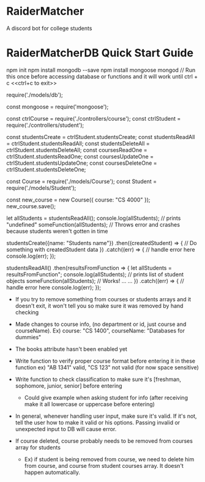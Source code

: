 # RaiderMatcher
A discord bot for college students 


RaiderMatcherDB Quick Start Guide
============
<!-- NOTE: This is a work in progress and you may get double outputs sometimes and stuff but it works -->


<!-- STARTING MongoDB for mongoose (MUST DO THIS BEFORE ACCESSING DATABASE) -->
<!-- You can look this up or put this in command line: -->
npm init
npm install mongodb --save
npm install mongoose
mongod    // Run this once before accessing database or functions and it will work until ctrl + c
<<ctrl+c to exit>>
<!-- NOTE: You can open another terminal and do other things in that while mongod run -->

<!--
This file opens the DB connection and will close it when finished. Only needs
to be imported once in main file.
 -->
require('./models/db');   

<!-- May need to require mongoose, but most functionality should be outsourced to separate DB files -->
const mongoose = require('mongoose');

<!-- Getting the functionality from the two collections -->
const ctrlCourse = require('./controllers/course');     <!-- Your path may be different -->
const ctrlStudent = require('./controllers/student');   <!-- Your path may be different -->

const studentsCreate = ctrlStudent.studentsCreate;
const studentsReadAll = ctrlStudent.studentsReadAll;
const studentsDeleteAll = ctrlStudent.studentsDeleteAll;
const coursesReadOne = ctrlStudent.studentsReadOne;
const coursesUpdateOne = ctrlStudent.studentsUpdateOne;
const coursesDeleteOne = ctrlStudent.studentsDeleteOne;

<!--
If you need to create a object for example purposes or testing your functionality
you can use the functions above, or use the models and make them by hand if comfortable
with mongoose
 -->
const Course = require('./models/Course');
const Student = require('./models/Student');

const new_course = new Course({ course: "CS 4000" });
new_course.save();

<!--
When using the getter functions, save functions, anything that return something like functions
above, these will not return the results needed before next lines of code. Getting stuff from
database takes time.

These functions should follow below format when you want to use their returned values:
studentsReadOne()
studentsRealAll()
studentsCreate()

coursesReadOne()
coursesRealAll()
coursesCreate()
-->

 <!-- Wrong Usage Example -->
 let allStudents = studentsReadAll();
 console.log(allStudents);  // prints "undefined"
 someFunction(allStudents);     // Throws error and crashes because students weren't gotten in time

<!-- Instead, you must let it finish and after use the ".then()" syntax -->
<!-- The code in .then(*code here*) will wait for students to be gotten, then execute -->

<!-- Two Proper Usage Examples -->
studentsCreate({name: "Students name"})
  .then((createdStudent) => {
      // Do something with createdStudent data
  })
  .catch((err) => {
      // handle error here
      console.log(err);
  });


studentsReadAll()
  .then(resultsFromFunction => {
    let allStudents = resultsFromFunction";
    console.log(allStudents);   // prints list of student objects
    someFunction(allStudents);  // Works!
    ...
    ...
  })
  .catch((err) => {
    // handle error here
    console.log(err);
  });



<!-- Notes for group: -->
  - If you try to remove something from courses or students arrays and it doesn't exit, it won't tell you so make sure it was removed by hand checking

  - Made changes to course info, (no department or id, just course and courseName). Ex) course: "CS 1400",    courseName: "Databases for dummies"

  - The books attribute hasn't been enabled yet

  - Write function to verify proper course format before entering it in these function ex) "AB 1341" valid, "CS 123" not valid (for now space sensitive)

  - Write function to check classification to make sure it's [freshman, sophomore, junior, senior] before entering
    - Could give example when asking student for info (after receiving make it all lowercase or uppercase before entering)

  - In general, whenever handling user input, make sure it's valid. If it's not, tell the user how
    to make it valid or his options. Passing invalid or unexpected input to DB will cause error.

  - If course deleted, course probably needs to be removed from courses array for students
    - Ex) if student is being removed from course, we need to delete him from course, and course from student courses array. It doesn't happen automatically.
